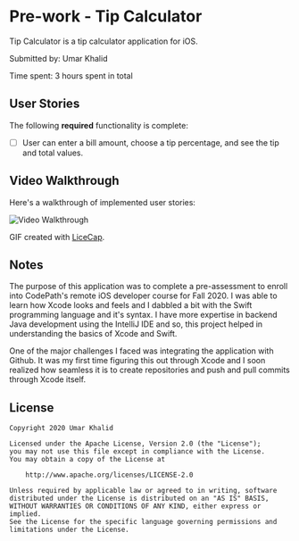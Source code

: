 # Pre-work - Tip Calculator

Tip Calculator is a tip calculator application for iOS.

Submitted by: Umar Khalid

Time spent: 3 hours spent in total

## User Stories

The following **required** functionality is complete:

* [ ] User can enter a bill amount, choose a tip percentage, and see the tip and total values.

## Video Walkthrough 

Here's a walkthrough of implemented user stories:

<img src='https://media.giphy.com/media/VDXkm4eBoN2oe1LT3C/giphy.gif' title='Video Walkthrough' width='' alt='Video Walkthrough' />

GIF created with [LiceCap](http://www.cockos.com/licecap/).

## Notes

The purpose of this application was to complete a pre-assessment to enroll into CodePath's remote iOS developer course for Fall 2020. I was able to learn how Xcode
looks and feels and I dabbled a bit with the Swift programming language and it's syntax. I have more expertise in backend Java development using the IntelliJ IDE
and so, this project helped in understanding the basics of Xcode and Swift.

One of the major challenges I faced was integrating the application with Github. It was my first time figuring this out through Xcode and I soon realized how 
seamless it is to create repositories and push and pull commits through Xcode itself.


## License

    Copyright 2020 Umar Khalid

    Licensed under the Apache License, Version 2.0 (the "License");
    you may not use this file except in compliance with the License.
    You may obtain a copy of the License at

        http://www.apache.org/licenses/LICENSE-2.0

    Unless required by applicable law or agreed to in writing, software
    distributed under the License is distributed on an "AS IS" BASIS,
    WITHOUT WARRANTIES OR CONDITIONS OF ANY KIND, either express or implied.
    See the License for the specific language governing permissions and
    limitations under the License.

